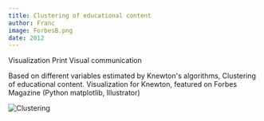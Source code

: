 ```yaml
---
title: Clustering of educational content
author: Franc
image: ForbesB.png
date: 2012
---
```


<span class='project-tag'>Visualization</span>
<span class='project-tag'>Print</span>
<span class='project-tag'>Visual communication</span>

Based on different variables estimated by Knewton's algorithms, Clustering of educational content. Visualization for Knewton, featured on Forbes Magazine (Python matplotlib, Illustrator)

![Clustering](assets/content/work/ForbesB.png)
